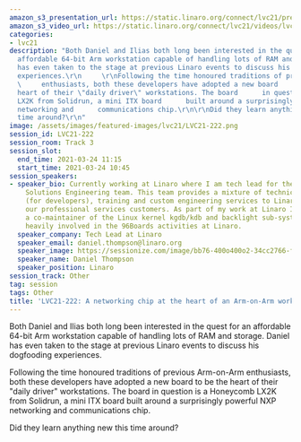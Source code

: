 ```yaml
---
amazon_s3_presentation_url: https://static.linaro.org/connect/lvc21/presentations/lvc21-222.pdf
amazon_s3_video_url: https://static.linaro.org/connect/lvc21/videos/lvc21-222.mp4
categories:
- lvc21
description: "Both Daniel and Ilias both long been interested in the quest for an
  affordable 64-bit Arm workstation capable of handling lots of RAM and storage. Daniel
  has even taken to the stage at previous Linaro events to discuss his dogfooding
  experiences.\r\n     \r\nFollowing the time honoured traditions of previous Arm-on-Arm
  \     enthusiasts, both these developers have adopted a new board      to be the
  heart of their \"daily driver\" workstations. The board      in question is a Honeycomb
  LX2K from Solidrun, a mini ITX board      built around a surprisingly powerful NXP
  networking and      communications chip.\r\n\r\nDid they learn anything new this
  time around?\r\n"
image: /assets/images/featured-images/lvc21/LVC21-222.png
session_id: LVC21-222
session_room: Track 3
session_slot:
  end_time: 2021-03-24 11:15
  start_time: 2021-03-24 10:45
session_speakers:
- speaker_bio: Currently working at Linaro where I am tech lead for the Support and
    Solutions Engineering team. This team provides a mixture of technical support
    (for developers), training and custom engineering services to Linaro members and
    our professional services customers. As part of my work at Linaro I have become
    a co-maintainer of the Linux kernel kgdb/kdb and backlight sub-systems. I am also
    heavily involved in the 96Boards activities at Linaro.
  speaker_company: Tech Lead at Linaro
  speaker_email: daniel.thompson@linaro.org
  speaker_image: https://sessionize.com/image/bb76-400o400o2-34cc2766-fe4c-4f03-9767-e05c163eeea4.jpg
  speaker_name: Daniel Thompson
  speaker_position: Linaro
session_track: Other
tag: session
tags: Other
title: 'LVC21-222: A networking chip at the heart of an Arm-on-Arm workstation?'
---
```


Both Daniel and Ilias both long been interested in the quest for an affordable 64-bit Arm workstation capable of handling lots of RAM and storage. Daniel has even taken to the stage at previous Linaro events to discuss his dogfooding experiences.
     
Following the time honoured traditions of previous Arm-on-Arm      enthusiasts, both these developers have adopted a new board      to be the heart of their "daily driver" workstations. The board      in question is a Honeycomb LX2K from Solidrun, a mini ITX board      built around a surprisingly powerful NXP networking and      communications chip.

Did they learn anything new this time around?